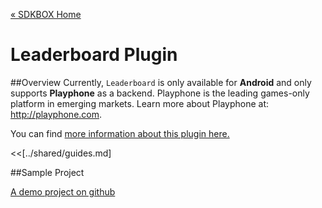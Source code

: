 [&#171; SDKBOX Home](http://sdkbox.com)

<h1>Leaderboard Plugin</h1>

##Overview
Currently, `Leaderboard` is only available for __Android__ and only supports __Playphone__ as a backend. Playphone is the leading games-only platform in emerging markets. Learn more about Playphone at: http://playphone.com.

You can find [more information about this plugin here.](http://www.cocos2d-x.org/sdkbox/playphone)


<<[../shared/guides.md]


##Sample Project

[A demo project on github](https://github.com/sdkbox/sdkbox-sample-playphone)

